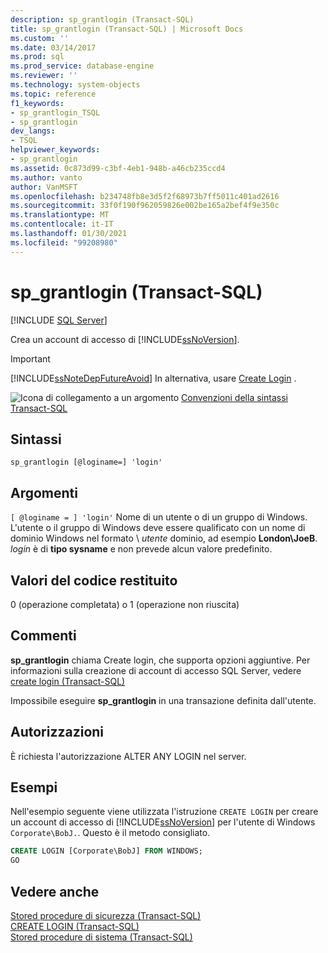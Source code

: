 ```yaml
---
description: sp_grantlogin (Transact-SQL)
title: sp_grantlogin (Transact-SQL) | Microsoft Docs
ms.custom: ''
ms.date: 03/14/2017
ms.prod: sql
ms.prod_service: database-engine
ms.reviewer: ''
ms.technology: system-objects
ms.topic: reference
f1_keywords:
- sp_grantlogin_TSQL
- sp_grantlogin
dev_langs:
- TSQL
helpviewer_keywords:
- sp_grantlogin
ms.assetid: 0c873d99-c3bf-4eb1-948b-a46cb235ccd4
ms.author: vanto
author: VanMSFT
ms.openlocfilehash: b234748fb8e3d5f2f68973b7ff5011c401ad2616
ms.sourcegitcommit: 33f0f190f962059826e002be165a2bef4f9e350c
ms.translationtype: MT
ms.contentlocale: it-IT
ms.lasthandoff: 01/30/2021
ms.locfileid: "99208980"
---
```

# <a name="sp_grantlogin-transact-sql"></a>sp_grantlogin (Transact-SQL)

[!INCLUDE [SQL Server](../../includes/applies-to-version/sqlserver.md)]

  Crea un account di accesso di [!INCLUDE[ssNoVersion](../../includes/ssnoversion-md.md)].  
  
> [!IMPORTANT]  
>  [!INCLUDE[ssNoteDepFutureAvoid](../../includes/ssnotedepfutureavoid-md.md)] In alternativa, usare [Create Login](../../t-sql/statements/create-login-transact-sql.md) .  
  
 ![Icona di collegamento a un argomento](../../database-engine/configure-windows/media/topic-link.gif "Icona di collegamento a un argomento") [Convenzioni della sintassi Transact-SQL](../../t-sql/language-elements/transact-sql-syntax-conventions-transact-sql.md)  
  
## <a name="syntax"></a>Sintassi  
  
```  
sp_grantlogin [@loginame=] 'login'  
```  
  
## <a name="arguments"></a>Argomenti  
`[ @loginame = ] 'login'` Nome di un utente o di un gruppo di Windows. L'utente o il gruppo di Windows deve essere qualificato con un nome di dominio Windows nel formato \\ *utente* dominio, ad esempio **London\JoeB**. *login* è di **tipo sysname** e non prevede alcun valore predefinito.  
  
## <a name="return-code-values"></a>Valori del codice restituito  
 0 (operazione completata) o 1 (operazione non riuscita)  
  
## <a name="remarks"></a>Commenti  
 **sp_grantlogin** chiama Create login, che supporta opzioni aggiuntive. Per informazioni sulla creazione di account di accesso SQL Server, vedere [create login &#40;Transact-SQL&#41;](../../t-sql/statements/create-login-transact-sql.md)  
  
 Impossibile eseguire **sp_grantlogin** in una transazione definita dall'utente.  
  
## <a name="permissions"></a>Autorizzazioni  
 È richiesta l'autorizzazione ALTER ANY LOGIN nel server.  
  
## <a name="examples"></a>Esempi  
 Nell'esempio seguente viene utilizzata l'istruzione `CREATE LOGIN` per creare un account di accesso di [!INCLUDE[ssNoVersion](../../includes/ssnoversion-md.md)] per l'utente di Windows `Corporate\BobJ.`. Questo è il metodo consigliato.  
  
```sql
CREATE LOGIN [Corporate\BobJ] FROM WINDOWS;  
GO  
```  
  
## <a name="see-also"></a>Vedere anche  
 [Stored procedure di sicurezza &#40;Transact-SQL&#41;](../../relational-databases/system-stored-procedures/security-stored-procedures-transact-sql.md)   
 [CREATE LOGIN &#40;Transact-SQL&#41;](../../t-sql/statements/create-login-transact-sql.md)   
 [Stored procedure di sistema &#40;Transact-SQL&#41;](../../relational-databases/system-stored-procedures/system-stored-procedures-transact-sql.md)  
  
  
